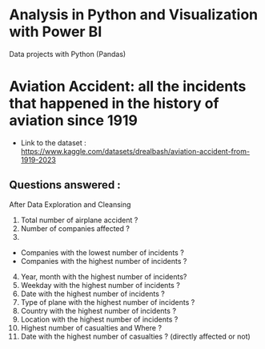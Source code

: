 # Analysis in Python and Visualization with Power BI
Data projects with Python (Pandas)

Aviation Accident: all the incidents that happened in the history of aviation since 1919
===

- Link to the dataset : https://www.kaggle.com/datasets/drealbash/aviation-accident-from-1919-2023

Questions answered :
----

After Data Exploration and Cleansing

1. Total number of airplane accident ?
2. Number of companies affected ?
3.
- Companies with the lowest number of incidents ?
- Companies with the highest number of incidents ?
4. Year, month with the highest number of incidents?
5. Weekday with the highest number of incidents ?
6. Date with the highest number of incidents ?
7. Type of plane with the highest number of incidents ?
8. Country with the highest number of incidents ?
9. Location with the highest number of incidents ?
10. Highest number of casualties and Where ?
11. Date with the highest number of casualties ? (directly affected or not)

